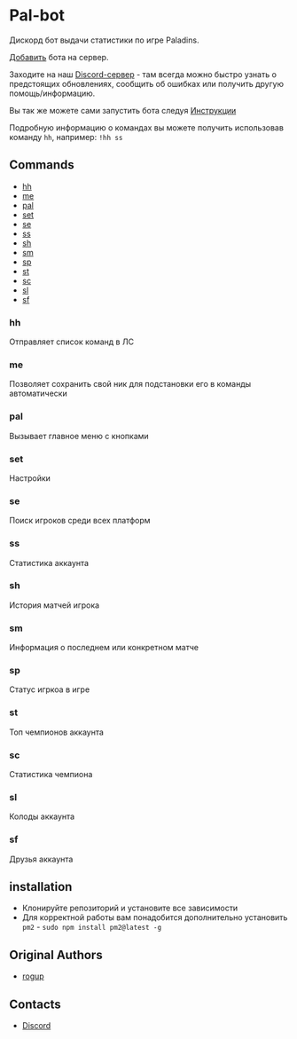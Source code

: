 # Pal-bot

Дискорд бот выдачи статистики по игре Paladins.

[Добавить](https://discordapp.com/oauth2/authorize?client_id=626327927050600448&permissions=2147534912&scope=bot%20applications.commands) бота на сервер.

Заходите на наш [Discord-сервер](https://discord.gg/C2phgzTxH9) - там всегда можно быстро узнать о предстоящих обновлениях, сообщить об ошибках или получить другую помощь/информацию.

Вы так же можете сами запустить бота следуя [Инструкции](#installation)

Подробную информацию о командах вы можете получить использовав команду `hh`, например: `!hh ss`

## Commands

* [hh](#hh)
* [me](#me)
* [pal](#pal)
* [set](#set)
* [se](#se)
* [ss](#ss)
* [sh](#sh)
* [sm](#sm)
* [sp](#sp)
* [st](#st)
* [sc](#sc)
* [sl](#sl)
* [sf](#sc)

### hh

Отправляет список команд в ЛС

### me

Позволяет сохранить свой ник для подстановки его в команды автоматически

### pal

Вызывает главное меню с кнопками

### set

Настройки

### se

Поиск игроков среди всех платформ

### ss

Статистика аккаунта

### sh

История матчей игрока

### sm

Информация о последнем или конкретном матче

### sp

Статус игркоа в игре

### st

Топ чемпионов аккаунта

### sc

Статистика чемпиона

### sl

Колоды аккаунта

### sf

Друзья аккаунта

## installation

* Клонируйте репозиторий и установите все зависимости
* Для корректной работы вам понадобится дополнительно установить `pm2` - `sudo npm install pm2@latest -g`

## Original Authors

* [rogup](https://github.com/rogap)

## Contacts

* [Discord](https://discord.gg/C2phgzTxH9)